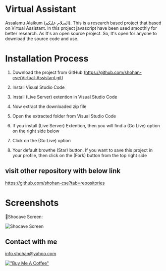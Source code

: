 # Virtual Assistant
Assalamu Alaikum (السلام عليكم). This is a research based project that based on Virtual Assistant. In this project javascript have been used smoothly for better research. As It's an open source project. So, It's open for anyone to download the source code and use. 

# Installation Process
01. Download the project from GitHub (https://github.com/shohan-cse/Virtual-Assistant.git)

02. Install Visual Studio Code

03. Install (Live Server) extention in Visual Studio Code
    
04. Now extract the downloaded zip file

05. Open the extracted folder from Visual Studio Code

06. If you install (Live Server) Extention, then you will find a (Go Live) option on the right side below

07. Click on the (Go Live) option

08. Your default browthe (Star) button. If you want to save this project in your profile, then click on the (Fork) button from the top right side

## visit other repository with below link
https://github.com/shohan-cse?tab=repositories

# Screenshots

📌Shocave Screen:

![Shocave Screen](https://github.com/shohan3401/Virtual-Assistant/blob/main/screenshot/shocave.PNG)


## Contact with me
info.shohan@yahoo.com


[!["Buy Me A Coffee"](https://www.buymeacoffee.com/assets/img/custom_images/orange_img.png)](https://www.buymeacoffee.com/shohancse)

